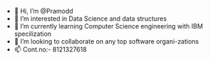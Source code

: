 - 👋 Hi, I’m @Pramodd
- 👀 I’m interested in Data Science and data structures
- 🌱 I’m currently learning Computer Science engineering with IBM specilization
- 💞️ I’m looking to collaborate on any top software organi-zations
- 📫 Cont.no:- 8121327618

<!---
22BAI71198/22BAI71198 is a ✨ special ✨ repository because its `README.md` (this file) appears on your GitHub profile.
You can click the Preview link to take a look at your changes.
--->
